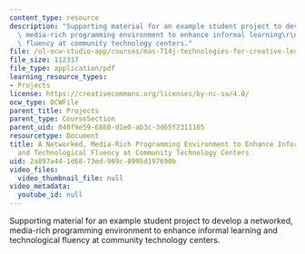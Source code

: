 ```yaml
---
content_type: resource
description: "Supporting material for an example student project to develop a networked,\
  \ media-rich programming environment to enhance informal learning\r\nand technological\
  \ fluency at community technology centers."
file: /ol-ocw-studio-app/courses/mas-714j-technologies-for-creative-learning-fall-2009/2a897a441d6873ed969c0995d197690b_MITMAS_714JF09_pro_xpostr3.pdf
file_size: 112317
file_type: application/pdf
learning_resource_types:
- Projects
license: https://creativecommons.org/licenses/by-nc-sa/4.0/
ocw_type: OCWFile
parent_title: Projects
parent_type: CourseSection
parent_uid: 040f9e59-6860-d1e0-ab3c-3d65f2311165
resourcetype: Document
title: A Networked, Media-Rich Programming Environment to Enhance Informal Learning
  and Technological Fluency at Community Technology Centers
uid: 2a897a44-1d68-73ed-969c-0995d197690b
video_files:
  video_thumbnail_file: null
video_metadata:
  youtube_id: null
---
```

Supporting material for an example student project to develop a networked, media-rich programming environment to enhance informal learning
and technological fluency at community technology centers.